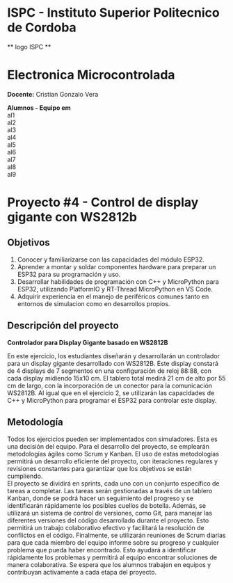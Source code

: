 # ISPC - Instituto Superior Politecnico de Cordoba  
** logo ISPC **  
  
# Electronica Microcontrolada
  
**Docente:** Cristian Gonzalo Vera
  
**Alumnos - Equipo em**  
al1  
al2  
al3  
al4  
al5  
al6  
al7  
al8  
al9  
  
# Proyecto #4 - Control de display gigante con WS2812b  
  
## Objetivos  
  

1. Conocer y familiarizarse con las capacidades del módulo ESP32.  
2. Aprender a montar y soldar componentes hardware para preparar un ESP32 para su programación y uso.  
3. Desarrollar habilidades de programación con C++ y MicroPython para ESP32, utilizando PlatformIO y RT-Thread MicroPython en VS Code.  
4. Adquirir experiencia en el manejo de periféricos comunes tanto en entornos de simulacion como en desarrollos propios.  

## Descripción del proyecto
  
**Controlador para Display Gigante basado en WS2812B**  
  

En este ejercicio, los estudiantes diseñarán y desarrollarán un controlador para un display gigante desarrollado con WS2812B. Este display constará de 4 displays de 7 segmentos en una configuración de reloj 88:88, con cada display midiendo 15x10 cm. El tablero total medirá 21 cm de alto por 55 cm de largo, con la incorporación de un conector para la comunicación WS2812B. Al igual que en el ejercicio 2, se utilizarán las capacidades de C++ y MicroPython para programar el ESP32 para controlar este display.  
  

## Metodología  
  
Todos los ejercicios pueden ser implementados con simuladores. Esta es una decisión del equipo. Para el desarrollo del proyecto, se emplearán metodologías ágiles como Scrum y Kanban. El uso de estas metodologías permitirá un desarrollo eficiente del proyecto, con iteraciones regulares y revisiones constantes para garantizar que los objetivos se están cumpliendo.  
El proyecto se dividirá en sprints, cada uno con un conjunto específico de tareas a completar. Las tareas serán gestionadas a través de un tablero Kanban, donde se podrá hacer un seguimiento del progreso y se identificarán rápidamente los posibles cuellos de botella. Además, se utilizará un sistema de control de versiones, como Git, para manejar las diferentes versiones del código desarrollado durante el proyecto. Esto permitirá un trabajo colaborativo efectivo y facilitará la resolución de conflictos en el código. Finalmente, se utilizarán reuniones de Scrum diarias para que cada miembro del equipo informe sobre su progreso y cualquier problema que
pueda haber encontrado. Esto ayudará a identificar rápidamente los problemas y permitirá al equipo encontrar soluciones de manera colaborativa. Se espera que los alumnos trabajen en equipos y contribuyan activamente a cada etapa del proyecto.  
  

